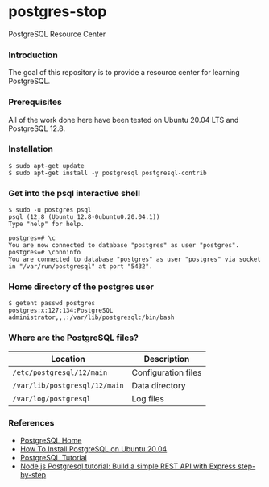 # postgres-stop
PostgreSQL Resource Center

### Introduction
The goal of this repository is to provide a resource center for learning PostgreSQL.

### Prerequisites
All of the work done here have been tested on Ubuntu 20.04 LTS and PostgreSQL 12.8.

### Installation
```
$ sudo apt-get update
$ sudo apt-get install -y postgresql postgresql-contrib
```

### Get into the psql interactive shell
```
$ sudo -u postgres psql
psql (12.8 (Ubuntu 12.8-0ubuntu0.20.04.1))
Type "help" for help.

postgres=# \c
You are now connected to database "postgres" as user "postgres".
postgres=# \conninfo
You are connected to database "postgres" as user "postgres" via socket in "/var/run/postgresql" at port "5432".
```

### Home directory of the postgres user
```
$ getent passwd postgres
postgres:x:127:134:PostgreSQL administrator,,,:/var/lib/postgresql:/bin/bash
```

### Where are the PostgreSQL files?

| Location                      | Description         |
| ----------------------------- | ------------------- |
| `/etc/postgresql/12/main`     | Configuration files |
| `/var/lib/postgresql/12/main` | Data directory      |
| `/var/log/postgresql`         | Log files           |

### References
- [PostgreSQL Home](https://www.postgresql.org/)
- [How To Install PostgreSQL on Ubuntu 20.04](https://www.digitalocean.com/community/tutorials/how-to-install-postgresql-on-ubuntu-20-04-quickstart)
- [PostgreSQL Tutorial](https://www.postgresqltutorial.com/)
- [Node.js Postgresql tutorial: Build a simple REST API with Express step-by-step](https://geshan.com.np/blog/2021/01/nodejs-postgresql-tutorial/)
